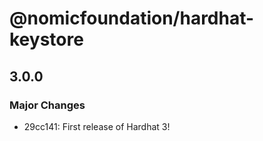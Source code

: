 # @nomicfoundation/hardhat-keystore

## 3.0.0

### Major Changes

- 29cc141: First release of Hardhat 3!

